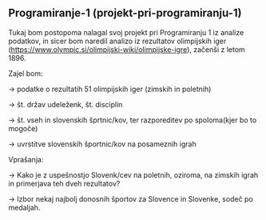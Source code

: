 ## Programiranje-1 (projekt-pri-programiranju-1)
Tukaj bom postopoma nalagal svoj projekt pri Programiranju 1 iz analize podatkov, in sicer bom naredil analizo iz rezultatov olimpijskih iger (https://www.olympic.si/olimpijski-wiki/olimpijske-igre), začenši z letom 1896.



Zajel bom:

-> podatke o rezultatih 51 olimpijskih iger (zimskih in poletnih)

-> št. držav udeleženk, št. disciplin

-> št. vseh in slovenskih šprtnic/kov, ter razporeditev po spoloma(kjer bo to mogoče)

-> uvrstitve slovenskih športnic/kov na posameznih igrah




Vprašanja:

-> Kako je z uspešnostjo Slovenk/cev na poletnih, oziroma, na zimskih igrah in primerjava teh dveh rezultatov?

-> Izbor nekaj najbolj donosnih športov za Slovence in Slovenke, sodeč po medaljah.
